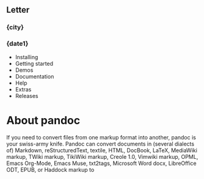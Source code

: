 ## Letter

### {city}
### {date1}

- Installing
- Getting started
- Demos
- Documentation
- Help
- Extras
- Releases

# About pandoc

If you need to convert files from one markup format into another, pandoc is your swiss-army knife. Pandoc can convert documents in (several dialects of) Markdown, reStructuredText, textile, HTML, DocBook, LaTeX, MediaWiki markup, TWiki markup, TikiWiki markup, Creole 1.0, Vimwiki markup, OPML, Emacs Org-Mode, Emacs Muse, txt2tags, Microsoft Word docx, LibreOffice ODT, EPUB, or Haddock markup to